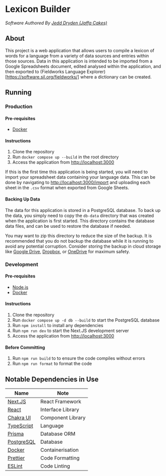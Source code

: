 # Lexicon Builder
*Software Authored By [Jedd Dryden (Jaffa Cakes)](https://github.com/Jaffa-Cakes)*

## About

This project is a web application that allows users to compile a lexicon of words for a language from a variety of data sources and entries within those sources.
Data in this application is intended to be imported from a Google Spreadsheets document, edited analysed within the application, and then exported to (Fieldworks Language Explorer)[https://software.sil.org/fieldworks/] where a dictionary can be created.

## Running

### Production

#### Pre-requisites

- [Docker](https://www.docker.com/)

#### Instructions

1. Clone the repository
2. Run `docker compose up --build` in the root directory
3. Access the application from [http://localhost:3000](http://localhost:3000)

If this is the first time this application is being started, you will need to import your spreadsheet data containing your language data.
This can be done by navigating to [http://localhost:3000/import](http://localhost:3000/import) and uploading each sheet in the `.csv` format when exported from Google Sheets.

#### Backing Up Data

The data for this application is stored in a PostgreSQL database.
To back up the data, you simply need to copy the `db-data` directory that was created when the application is first started.
This directory contains the database data files, and can be used to restore the database if needed.

You may want to zip this directory to reduce the size of the backup.
It is recommended that you do not backup the database while it is running to avoid any potential corruption.
Consider storing the backup in cloud storage like [Google Drive](https://www.google.com/drive/), [Dropbox](https://www.dropbox.com/), or [OneDrive](https://www.microsoft.com/onedrive) for maximum safety.

### Development

#### Pre-requisites

- [Node.js](https://nodejs.org/en/)
- [Docker](https://www.docker.com/)

#### Instructions

1. Clone the repository
2. Run `docker compose up -d db --build` to start the PostgreSQL database
3. Run `npm install` to install any dependencies
4. Run `npm run dev` to start the Next.JS development server
5. Access the application from [http://localhost:3000](http://localhost:3000)

#### Before Committing

1. Run `npm run build` to to ensure the code compiles without errors
2. Run `npm run format` to format the code

## Notable Dependencies in Use

| Name | Note |
| --- | --- |
| [Next.JS](https://nextjs.org/) | React Framework |
| [React](https://reactjs.org/) | Interface Library |
| [Chakra UI](https://chakra-ui.com/) | Component Library |
| [TypeScript](https://www.typescriptlang.org/) | Language |
| [Prisma](https://www.prisma.io/) | Database ORM |
| [PostgreSQL](https://www.postgresql.org/) | Database |
| [Docker](https://www.docker.com/) | Containerisation |
| [Prettier](https://prettier.io/) | Code Formatting |
| [ESLint](https://eslint.org/) | Code Linting |